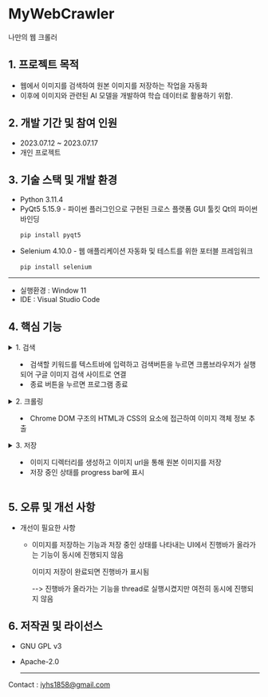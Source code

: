 # MyWebCrawler
나만의 웹 크롤러

## 1. 프로젝트 목적
* 웹에서 이미지를 검색하여 원본 이미지를 저장하는 작업을 자동화
* 이후에 이미지와 관련된 AI 모델을 개발하여 학습 데이터로 활용하기 위함.

## 2. 개발 기간 및 참여 인원
* 2023.07.12 ~ 2023.07.17
* 개인 프로젝트

## 3. 기술 스택 및 개발 환경

* Python 3.11.4
* PyQt5 5.15.9 - 파이썬 플러그인으로 구현된 크로스 플랫폼 GUI 툴킷 Qt의 파이썬 바인딩
  ```
  pip install pyqt5
  ```
* Selenium 4.10.0 - 웹 애플리케이션 자동화 및 테스트를 위한 포터블 프레임워크
  ```
  pip install selenium
  ```
---
* 실행환경 : Window 11
* IDE : Visual Studio Code

## 4. 핵심 기능
<details>
<summary>1. 검색

  * 검색할 키워드를 텍스트바에 입력하고 검색버튼을 누르면 크롬브라우저가 실행되어 구글 이미지 검색 사이트로 연결
  * 종료 버튼을 누르면 프로그램 종료
 </summary>

  ![검색](./image/mainwindow.PNG) 
  
  ---
  ```python
  chromeOptions = webdriver.ChromeOptions()
  chromeOptions.add_experimental_option("detach",True)
  chromeOptions.add_argument('--ignore-certificate-errors')
  chromeOptions.add_argument('--lang=ko_KR')
  chromeService = Service(executable_path=ChromeDriverManager().install())
  self.driver = webdriver.Chrome(service=chromeService,options=chromeOptions)
  self.driver.get('https://www.google.com/imghp?hl=ko&tab=ri&ogbl')
  ```

  python에서 slenium을 사용하려면 webdriver 필요 --> chrome webdriver 설치
    
  webdriver의 옵션을 설정하고 구글 이미지 사이트에 연결하는 단계
  
  ---
</details>

<details>
  <summary> 2. 크롤링

  * Chrome DOM 구조의 HTML과 CSS의 요소에 접근하여 이미지 객체 정보 추출
 </summary>
 
```python
SCROLL_PAUSE_TIME = 1
lastHeight = self.driver.execute_script("return document.body.scrollHeight")
while True:
    self.driver.execute_script("window.scrollTo(0,document.body.scrollHeight);")
    time.sleep(SCROLL_PAUSE_TIME)
    newHeight = self.driver.execute_script("return document.body.scrollHeight")

if newHeight == lastHeight:
  """ 이하 생략 """
```

브라우저에서 스크롤의 높이를 가져옴
더이상 스크롤바를 내릴 수 없을 때까지 스크롤바를 내림  

---

```python
self.images = self.driver.find_elements(By.CSS_SELECTOR, '.rg_i.Q4LuWd')
```

css_selector와 이미지의 class 요소 id를 통해 DOM 구조에 접근하여 이미지(섬네일) 객체 정보를 저장

---

</details>

<details>
  <summary> 3. 저장
  
  * 이미지 디렉터리를 생성하고 이미지 url을 통해 원본 이미지를 저장
  * 저장 중인 상태를 progress bar에 표시
 </summary>
 
  ![크롤링](./image/crawling.gif)  

  ```python
  for image in self.images:
    try:
        image.click()
        time.sleep(1)
        imageUrl = self.driver.find_element(By.XPATH,'//*[@id="Sva75c"]/div[2]/div/div[2]/div[2]/div[2]/c-wiz/div/div/div/div[3]/div[1]/a/img[1]').get_attribute('src')
        """ 이하 생략 """
  ```

  섬네일을 클릭하면 나오는 원본 이미지의 XPATH를 이용해 'src' 속성에서 원본 이미지가 저장되어 있는 url 정보를 불러옴

  ---
  
  ![저장](./image/savedImage.PNG)

  이미지 디렉터리를 생성하고 이미지 url에 접근하여 원본 이미지를 저장

  ---
  
  ![완료](./image/complete.PNG)

  저장 중인 상태를 진행바에 표시

  저장이 완료되면 총 이미지 개수와 저장에 성공한 이미지, 저장에 실패한 이미지 개수를 새 창에 표시

  ---
</details>

## 5. 오류 및 개선 사항

* 개선이 필요한 사항
  + 이미지를 저장하는 기능과 저장 중인 상태를 나타내는 UI에서 진행바가 올라가는 기능이 동시에 진행되지 않음

    이미지 저장이 완료되면 진행바가 표시됨

    --> 진행바가 올라가는 기능을 thread로 실행시켰지만 여전히 동시에 진행되지 않음

## 6. 저작권 및 라이선스
* GNU GPL v3
* Apache-2.0

  ---
Contact : <iyhs1858@gmail.com> 
